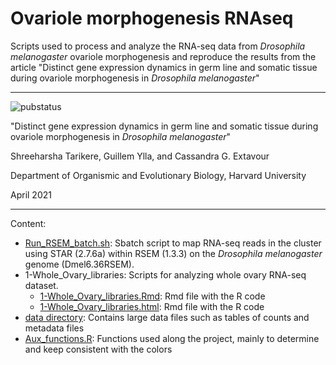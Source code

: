 # Ovariole morphogenesis RNAseq

Scripts used to process and analyze the RNA-seq data from *Drosophila melanogaster* ovariole morphogenesis and reproduce the results from the article "Distinct gene expression dynamics in germ line and somatic tissue during ovariole morphogenesis in *Drosophila melanogaster*"

---------------
![pubstatus](https://img.shields.io/badge/Submitted:-Under_review-orange)


"Distinct gene expression dynamics in germ line and somatic tissue during ovariole morphogenesis in *Drosophila melanogaster*"

Shreeharsha Tarikere, Guillem Ylla, and Cassandra G. Extavour

Department of Organismic and Evolutionary Biology, Harvard University

April 2021

---------------

Content:

-  [Run_RSEM_batch.sh](Run_RSEM_batch.sh): Sbatch script to map RNA-seq reads in the cluster using STAR (2.7.6a) within RSEM (1.3.3) on the *Drosophila melanogaster* genome (Dmel6.36RSEM).
- 1-Whole_Ovary_libraries: Scripts for analyzing whole ovary RNA-seq dataset.
  - [1-Whole_Ovary_libraries.Rmd](1-Whole_Ovary_libraries.Rmd): Rmd file with the R code
  - [1-Whole_Ovary_libraries.html]( https://htmlpreview.github.io/?https://raw.githubusercontent.com/guillemylla/Ovariole_morphogenesis_RNAseq/main/1-Whole_Ovary_libraries.html): Rmd file with the R code
- [data directory](data/): Contains large data files such as tables of counts and metadata files
- [Aux_functions.R](Aux_functions.R): Functions used along the project, mainly to determine and keep consistent with the colors
